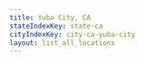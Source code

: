 ```yaml
---
title: Yuba City, CA
stateIndexKey: state-ca
cityIndexKey: city-ca-yuba-city
layout: list_all_locations
---
```

